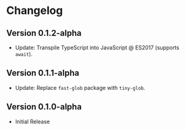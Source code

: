 Changelog
=========

Version 0.1.2-alpha
-------------------
-   Update: Transpile TypeScript into JavaScript @ ES2017 (supports `await`).

Version 0.1.1-alpha
-------------------
-   Update: Replace `fast-glob` package with `tiny-glob`.

Version 0.1.0-alpha
-------------------
-   Initial Release
